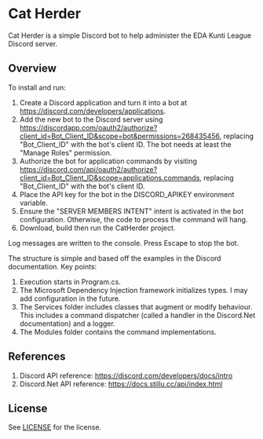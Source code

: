 # Cat Herder

Cat Herder is a simple Discord bot to help administer the EDA Kunti League Discord server. 

## Overview

To install and run:
1. Create a Discord application and turn it into a bot at https://discord.com/developers/applications.
2. Add the new bot to the Discord server using https://discordapp.com/oauth2/authorize?client_id=Bot_Client_ID&scope=bot&permissions=268435456, replacing "Bot_Client_ID" with the bot's client ID. The bot needs at least the "Manage Roles" permission. 
3. Authorize the bot for application commands by visiting https://discord.com/api/oauth2/authorize?client_id=Bot_Client_ID&scope=applications.commands, replacing "Bot_Client_ID" with the bot's client ID.
4. Place the API key for the bot in the DISCORD_APIKEY environment variable.
5. Ensure the "SERVER MEMBERS INTENT" intent is activated in the bot configuration. Otherwise, the code to process the command will hang.
6. Download, build then run the CatHerder project.

Log messages are written to the console. Press Escape to stop the bot.

The structure is simple and based off the examples in the Discord documentation. Key points:
1. Execution starts in Program.cs.
2. The Microsoft Dependency Injection framework initializes types. I may add configuration in the future.
3. The Services folder includes classes that augment or modify behaviour. This includes a command dispatcher (called a handler in the Discord.Net documentation) and a logger.
4. The Modules folder contains the command implementations.

## References

1. Discord API reference: https://discord.com/developers/docs/intro
2. Discord.Net API reference: https://docs.stillu.cc/api/index.html

## License

See [LICENSE](LICENSE) for the license.